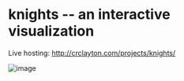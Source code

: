 # knights -- an interactive visualization

Live hosting: http://crclayton.com/projects/knights/


![image](https://i.imgur.com/r8vmAFF.gif)
